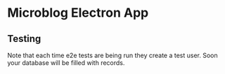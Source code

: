 # Microblog Electron App

## Testing

Note that each time e2e tests are being run they create a test user. Soon your database will be filled with records.
